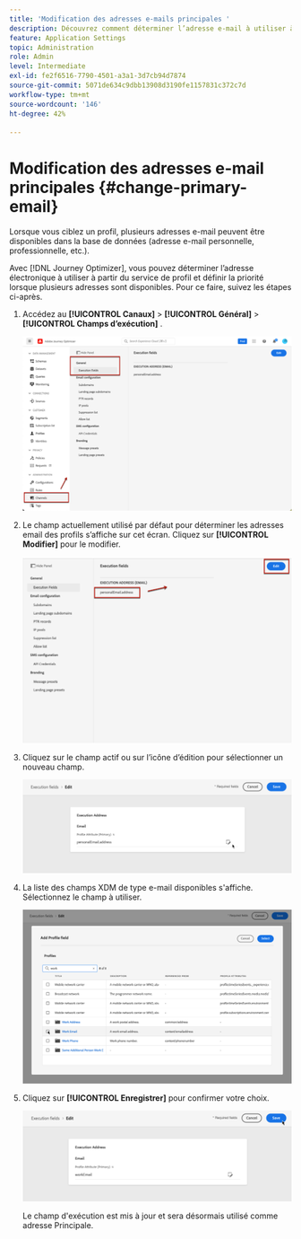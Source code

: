```yaml
---
title: 'Modification des adresses e-mails principales '
description: Découvrez comment déterminer l’adresse e-mail à utiliser à partir du service de profil.
feature: Application Settings
topic: Administration
role: Admin
level: Intermediate
exl-id: fe2f6516-7790-4501-a3a1-3d7cb94d7874
source-git-commit: 5071de634c9dbb13908d3190fe1157831c372c7d
workflow-type: tm+mt
source-wordcount: '146'
ht-degree: 42%

---
```


# Modification des adresses e-mail principales {#change-primary-email}

Lorsque vous ciblez un profil, plusieurs adresses e-mail peuvent être disponibles dans la base de données (adresse e-mail personnelle, professionnelle, etc.).

Avec [!DNL Journey Optimizer], vous pouvez déterminer l’adresse électronique à utiliser à partir du service de profil et définir la priorité lorsque plusieurs adresses sont disponibles. Pour ce faire, suivez les étapes ci-après.

1. Accédez au  **[!UICONTROL Canaux]** > **[!UICONTROL Général]** > **[!UICONTROL Champs d’exécution]** .

   ![](assets/primary-address-execution-fields.png)

1. Le champ actuellement utilisé par défaut pour déterminer les adresses email des profils s’affiche sur cet écran. Cliquez sur **[!UICONTROL Modifier]** pour le modifier.

   ![](assets/primary-address.png)

1. Cliquez sur le champ actif ou sur l’icône d’édition pour sélectionner un nouveau champ.

   ![](assets/primary-address-edit.png)

1. La liste des champs XDM de type e-mail disponibles s&#39;affiche. Sélectionnez le champ à utiliser.

   ![](assets/primary-address-field.png)

1. Cliquez sur **[!UICONTROL Enregistrer]** pour confirmer votre choix.

   ![](assets/primary-address-save.png)

   Le champ d&#39;exécution est mis à jour et sera désormais utilisé comme adresse Principale.

<!--1. You can also select an additional field to use as secondary email address. This allows you to determine which field to use if the primary field is empty for a profile. -->
